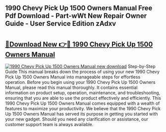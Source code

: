 ## 1990 Chevy Pick Up 1500 Owners Manual Free Pdf Download - Part-wWt New Repair Owner Guide - User Service Edition zAdxv

# <h2><a href="http://bc53538.oget.top/?id=1990+Chevy+Pick+Up+1500+Owners+Manual">🔗Download New 👉🔴 1990 Chevy Pick Up 1500 Owners Manual</a></h2>

[![1990 Chevy Pick Up 1500 Owners Manual new download](https://i.imgur.com/5g1atiW.png)](http://bc53538.oget.top/?id=1990+Chevy+Pick+Up+1500+Owners+Manual)
Step-by-Step Guide This manual breaks down the process of using your new 1990 Chevy Pick Up 1500 Owners Manual into manageable steps for effortless operation. Before you begin using your 1990 Chevy Pick Up 1500 Owners Manual, please read this manual thoroughly. It contains essential information on product setup, operation, maintenance, and troubleshooting, ensuring that you are able to use the product effectively and efficiently. This 1990 Chevy Pick Up 1500 Owners Manual comes equipped with a wealth of features to maximize your productivity. We believe that the 1990 Chevy Pick Up 1500 Owners Manual has served its purpose in getting you started with your new gadget. Should you need any clarification or assistance, our customer support team is always available.
